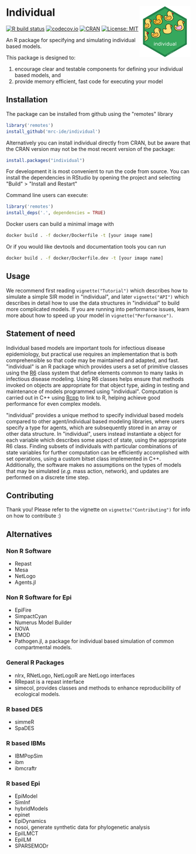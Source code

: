 # Individual <img src='man/figures/logo.png' align="right" height="139" />

<!-- badges: start -->
[![R build status](https://github.com/mrc-ide/individual/workflows/R-CMD-check/badge.svg)](https://github.com/mrc-ide/individual/actions)
[![codecov.io](https://codecov.io/github/mrc-ide/individual/coverage.svg)](https://codecov.io/github/mrc-ide/individual)
[![CRAN](https://www.r-pkg.org/badges/version/individual)](https://cran.r-project.org/package=individual)
[![License: MIT](https://img.shields.io/badge/License-MIT-yellow.svg)](https://opensource.org/licenses/MIT)
<!-- badges: end -->

An R package for specifying and simulating individual based models.

This package is designed to:

  1. encourage clear and testable components for defining your individual based 
models, and
  2. provide memory efficient, fast code for executing your model

## Installation

The package can be installed from github using the "remotes" library

```R
library('remotes')
install_github('mrc-ide/individual')
```

Alternatively you can install individual directly from CRAN, but be aware that
the CRAN version may not be the most recent version of the package:

```R
install.packages("individual")
```

For development it is most convenient to run the code from source. You can
install the dependencies in RStudio by opening the project and selecting "Build" > "Install and Restart"

Command line users can execute:

```R
library('remotes')
install_deps('.', dependencies = TRUE)
```

Docker users can build a minimal image with

```bash
docker build . -f docker/Dockerfile -t [your image name]
```

Or if you would like devtools and documentation tools you can run

```bash
docker build . -f docker/Dockerfile.dev -t [your image name]
```

## Usage

We recommend first reading `vignette("Tutorial")` which describes
how to simulate a simple SIR model in "individual", and later `vignette("API")`
which describes in detail how to use the data structures in "individual" to
build more complicated models. If you are running into performance issues,
learn more about how to speed up your model in `vignette("Performance")`.

## Statement of need

Individual based models are important tools for infectious disease epidemiology,
but practical use requires an implementation that is both comprehensible so that
code may be maintained and adapted, and fast. "individual" is an R package which
provides users a set of primitive classes using the [R6](https://github.com/r-lib/R6)
class system that define elements common to many tasks in infectious disease
modeling. Using R6 classes helps ensure that methods invoked on objects are
appropriate for that object type, aiding in testing and maintenance of models
programmed using "individual". Computation is carried out in C++ using 
[Rcpp](https://github.com/RcppCore/Rcpp) to link to R, helping achieve good
performance for even complex models.

"individual" provides a unique method to specify individual based models compared
to other agent/individual based modeling libraries, where users specify a type
for agents, which are subsequently stored in an array or other data structure.
In "individual", users instead instantiate a object for each variable which
describes some aspect of state, using the appropriate R6 class. Finding subsets
of individuals with particular combinations of state variables for further
computation can be efficiently accomplished with set operations, using a custom
bitset class implemented in C++. Additionally, the software makes no assumptions
on the types of models that may be simulated (*e.g.* mass action, network),
and updates are performed on a discrete time step.

## Contributing

Thank you! Please refer to the vignette on `vignette("Contributing")` for info on how to
contribute :)

## Alternatives

### Non R Software

 - Repast
 - Mesa
 - NetLogo
 - Agents.jl

### Non R Software for Epi

 - EpiFire
 - SimpactCyan
 - Numerus Model Builder
 - NOVA
 - EMOD
 - Pathogen.jl, a package for individual based simulation of common compartmental models.

### General R Packages

 - nlrx, RNetLogo, NetLogoR are NetLogo interfaces
 - RRepast is a repast interface
 - simecol, provides classes and methods to enhance reproducibility of ecological models.

### R based DES

 - simmeR
 - SpaDES

### R based IBMs

 - IBMPopSim
 - ibm
 - ibmcraftr

### R based Epi

 - EpiModel 
 - SimInf
 - hybridModels
 - epinet
 - EpiDynamics
 - nosoi, generate synthetic data for phylogenetic analysis
 - EpiILMCT
 - EpiILM
 - SPARSEMODr
